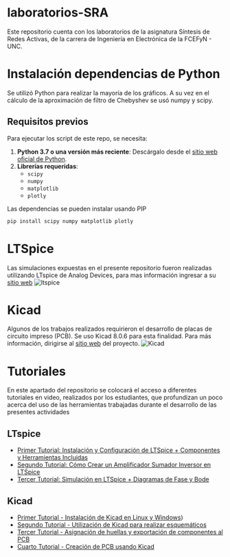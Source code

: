 # laboratorios-SRA
Este repositorio cuenta con los laboratorios de la asignatura Síntesis de Redes Activas, de la carrera de Ingeniería en Electrónica de la FCEFyN - UNC.

# Instalación dependencias de Python
Se utilizó Python para realizar la mayoría de los gráficos. A su vez en el cálculo de la aproximación de filtro de Chebyshev se usó numpy y scipy.

## Requisitos previos

Para ejecutar los script de este repo, se necesita:

1. **Python 3.7 o una versión más reciente**: Descárgalo desde el [sitio web oficial de Python](https://www.python.org/downloads/).
2. **Librerías requeridas**:
   - `scipy`
   - `numpy`
   - `matplotlib`
   - `plotly`

Las dependencias se pueden instalar usando PIP
```bash
pip install scipy numpy matplotlib plotly
```

# LTSpice
Las simulaciones expuestas en el presente repositorio fueron realizadas utilizando LTspice de Analog Devices, para mas información ingresar a su [sitio web](https://www.analog.com/en/resources/design-tools-and-calculators/ltspice-simulator.html)
![ltspice](https://images.sftcdn.net/images/t_app-icon-s/p/d55e21eb-857a-4b0e-8403-584ec5ce0543/1490032411/ltspice-icon.jpg)

# Kicad
Algunos de los trabajos realizados requirieron el desarrollo de placas de circuito impreso (PCB). Se uso Kicad 8.0.6 para esta finalidad. Para más información, dirigirse al [sitio web](kicad.org) del proyecto.
![Kicad](https://upload.wikimedia.org/wikipedia/commons/thumb/5/59/KiCad-Logo.svg/335px-KiCad-Logo.svg.png)

# Tutoriales

En este apartado del repositorio se colocará el acceso a diferentes tutoriales en video, realizados por los estudiantes, que profundizan un poco acerca del uso de las herramientas trabajadas durante el desarrollo de las presentes actividades

## LTspice
- [Primer Tutorial: Instalación y Configuración de LTSpice + Componentes y Herramientas Incluidas](https://www.youtube.com/watch?v=8eU4OkuLDko)
- [Segundo Tutorial: Cómo Crear un Amplificador Sumador Inversor en LTSpice](https://www.youtube.com/watch?v=xFDNSKlyUxU)
- [Tercer Tutorial: Simulación en LTSpice + Diagramas de Fase y Bode](https://www.youtube.com/watch?v=1XbrADAF3E8)

## Kicad
- [Primer Tutorial  - Instalación de Kicad en Linux y Windows](https://youtu.be/r6Cftlv0W8k))
- [Segundo Tutorial  - Utilización de Kicad para realizar esquemáticos](https://youtu.be/AmCJIVljmYw)
- [Tercer Tutorial  - Asignación de huellas y exportación de componentes al PCB](https://youtu.be/4QtPsmXvcmw)
- [Cuarto Tutorial - Creación de PCB usando Kicad](https://youtu.be/VFZ34iJKWYY)
